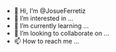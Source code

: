 - 👋 Hi, I’m @JosueFerretiz
- 👀 I’m interested in ...
- 🌱 I’m currently learning ...
- 💞️ I’m looking to collaborate on ...
- 📫 How to reach me ...

<!---
JosueFerretiz/JosueFerretiz is a ✨ special ✨ repository because its `README.md` (this file) appears on your GitHub profile.
You can click the Preview link to take a look at your changes.
--->
